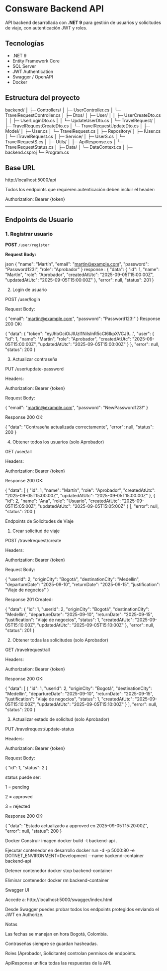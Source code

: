 # Consware Backend API

API backend desarrollada con **.NET 9** para gestión de usuarios y solicitudes de viaje, con autenticación JWT y roles.

## Tecnologías

- .NET 9
- Entity Framework Core
- SQL Server
- JWT Authentication
- Swagger / OpenAPI
- Docker

## Estructura del proyecto

backend/
│
├─ Controllers/
│ ├─ UserController.cs
│ └─ TravelRequestController.cs
│
├─ Dtos/
│ ├─ User/
│ │ ├─ UserCreateDto.cs
│ │ ├─ UserLoginDto.cs
│ │ └─ UpdateUserDto.cs
│ └─ TravelRequest/
│ ├─ TravelRequestCreateDto.cs
│ └─ TravelRequestUpdateDto.cs
│
├─ Model/
│ ├─ User.cs
│ └─ TravelRequest.cs
│
├─ Repository/
│ ├─ IUser.cs
│ └─ ITravelRequest.cs
│
├─ Service/
│ ├─ UserS.cs
│ └─ TravelRequestS.cs
│
├─ Utils/
│ ├─ ApiResponse.cs
│ └─ TravelRequestStatus.cs
│
├─ Data/
│ └─ DataContext.cs
│
├─ backend.csproj
└─ Program.cs

## Base URL

http://localhost:5000/api


Todos los endpoints que requieren autenticación deben incluir el header:

Authorization: Bearer {token}


---

## Endpoints de Usuario

### 1. Registrar usuario

**POST** `/user/register`

**Request Body:**

json
{
  "name": "Martín",
  "email": "martin@example.com",
  "password": "Password123!",
  "role": "Aprobador"
}
response : 
{
  "data": {
    "id": 1,
    "name": "Martín",
    "role": "Aprobador",
    "createdAtUtc": "2025-09-05T15:00:00Z",
    "updatedAtUtc": "2025-09-05T15:00:00Z"
  },
  "error": null,
  "status": 201
}

2. Login de usuario

POST /user/login

Request Body:

{
  "email": "martin@example.com",
  "password": "Password123!"
}
Response 200 OK:

{
  "data": {
    "token": "eyJhbGciOiJIUzI1NiIsInR5cCI6IkpXVCJ9...",
    "user": {
      "id": 1,
      "name": "Martín",
      "role": "Aprobador",
      "createdAtUtc": "2025-09-05T15:00:00Z",
      "updatedAtUtc": "2025-09-05T15:00:00Z"
    }
  },
  "error": null,
  "status": 200
}

3. Actualizar contraseña

PUT /user/update-password

Headers:

Authorization: Bearer {token}


Request Body:

{
  "email": "martin@example.com",
  "password": "NewPassword123!"
}


Response 200 OK:

{
  "data": "Contraseña actualizada correctamente",
  "error": null,
  "status": 200
}

4. Obtener todos los usuarios (solo Aprobador)

GET /user/all

Headers:

Authorization: Bearer {token}


Response 200 OK:

{
  "data": [
    {
      "id": 1,
      "name": "Martín",
      "role": "Aprobador",
      "createdAtUtc": "2025-09-05T15:00:00Z",
      "updatedAtUtc": "2025-09-05T15:00:00Z"
    },
    {
      "id": 2,
      "name": "Ana",
      "role": "Usuario",
      "createdAtUtc": "2025-09-05T15:05:00Z",
      "updatedAtUtc": "2025-09-05T15:05:00Z"
    }
  ],
  "error": null,
  "status": 200
}

Endpoints de Solicitudes de Viaje
1. Crear solicitud de viaje

POST /travelrequest/create

Headers:

Authorization: Bearer {token}


Request Body:

{
  "userId": 2,
  "originCity": "Bogotá",
  "destinationCity": "Medellín",
  "departureDate": "2025-09-10",
  "returnDate": "2025-09-15",
  "justification": "Viaje de negocios"
}


Response 201 Created:

{
  "data": {
    "id": 1,
    "userId": 2,
    "originCity": "Bogotá",
    "destinationCity": "Medellín",
    "departureDate": "2025-09-10",
    "returnDate": "2025-09-15",
    "justification": "Viaje de negocios",
    "status": 1,
    "createdAtUtc": "2025-09-05T15:10:00Z",
    "updatedAtUtc": "2025-09-05T15:10:00Z"
  },
  "error": null,
  "status": 201
}

2. Obtener todas las solicitudes (solo Aprobador)

GET /travelrequest/all

Headers:

Authorization: Bearer {token}


Response 200 OK:

{
  "data": [
    {
      "id": 1,
      "userId": 2,
      "originCity": "Bogotá",
      "destinationCity": "Medellín",
      "departureDate": "2025-09-10",
      "returnDate": "2025-09-15",
      "justification": "Viaje de negocios",
      "status": 1,
      "createdAtUtc": "2025-09-05T15:10:00Z",
      "updatedAtUtc": "2025-09-05T15:10:00Z"
    }
  ],
  "error": null,
  "status": 200
}

3. Actualizar estado de solicitud (solo Aprobador)

PUT /travelrequest/update-status

Headers:

Authorization: Bearer {token}


Request Body:

{
  "id": 1,
  "status": 2
}


status puede ser:

1 = pending

2 = approved

3 = rejected

Response 200 OK:

{
  "data": "Estado actualizado a approved en 2025-09-05T15:20:00Z",
  "error": null,
  "status": 200
}

Docker
Construir imagen
docker build -t backend-api .

Ejecutar contenedor en desarrollo
docker run -d -p 5000:80 -e DOTNET_ENVIRONMENT=Development --name backend-container backend-api

Detener contenedor
docker stop backend-container

Eliminar contenedor
docker rm backend-container

Swagger UI

Accede a: http://localhost:5000/swagger/index.html

Desde Swagger puedes probar todos los endpoints protegidos enviando el JWT en Authorize.

Notas

Las fechas se manejan en hora Bogotá, Colombia.

Contraseñas siempre se guardan hasheadas.

Roles (Aprobador, Solicitante) controlan permisos de endpoints.

ApiResponse<T> unifica todas las respuestas de la API.


